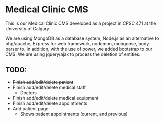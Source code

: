 # Medical Clinic CMS
This is our Medical Clinic CMS developed as a project in CPSC 471 at the University of Calgary.

We are using MongoDB as a database system, Node.js as an alternative to php/apache, Express for web framework, nodemon, mongoose, body-parser to. In addition, with the use of bower, we added bootstrap to our CMS. We are using jquery/ajax to process the deletion of entities.

## TODO:
- ~~Finish add/edit/delete patient~~
- Finish add/edit/delete medical staff
  * ~~Doctors~~
- Finish add/edit/delete medical equipment
- Finish add/edit/delete appointments
- Add patient page:
  * Shows patient appointments (current, and previous)



